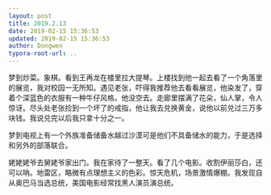 ```yaml
---
layout: post
title: 2019.2.13
date: 2019-02-15 15:36:53
updated: 2019-02-15 15:36:53
author: Dongwen
typora-root-url: ..
---
```




梦到炒菜。象棋。看到王再龙在楼里拉大提琴。上楼找到他一起去看了一个角落里的展览，我对校园一无所知。遇见老张，吓得我推荐他去看看展览，他染发了，穿着个深蓝色的衣服有一种牛仔风格。他没空去。走廊里摆满了花朵，仙人掌，令人惊讶。尽头处老张捡到一个坏了的戒指，他让我去兑换黄金，说他以前兑过三万多块钱。我说兑完以后我只拿十分之一。

梦到电视上有一个外族准备储备水越过沙漠可是他们不具备储水的能力，于是选择和另外的部落联合。

姥姥姥爷去舅姥爷家出门。我在家待了一整天。看了几个电影。收割伊丽莎白，还可以呐。地雷区，略微有点理想主义的色彩。惊天危机，场景激情爆棚。我发现自从奥巴马当选总统，美国电影经常找黑人演员演总统。